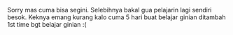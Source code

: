 Sorry mas cuma bisa segini. Selebihnya bakal gua pelajarin lagi sendiri besok. Keknya emang kurang kalo cuma 5 hari buat belajar ginian ditambah 1st time bgt belajar ginian :(
